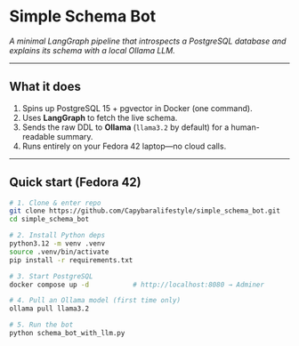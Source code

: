 # Simple Schema Bot  
*A minimal LangGraph pipeline that introspects a PostgreSQL database and explains its schema with a local Ollama LLM.*

---

## What it does
1. Spins up PostgreSQL 15 + pgvector in Docker (one command).  
2. Uses **LangGraph** to fetch the live schema.  
3. Sends the raw DDL to **Ollama** (`llama3.2` by default) for a human-readable summary.  
4. Runs entirely on your Fedora 42 laptop—no cloud calls.

---

## Quick start (Fedora 42)

```bash
# 1. Clone & enter repo
git clone https://github.com/Capybaralifestyle/simple_schema_bot.git
cd simple_schema_bot

# 2. Install Python deps
python3.12 -m venv .venv
source .venv/bin/activate
pip install -r requirements.txt

# 3. Start PostgreSQL
docker compose up -d           # http://localhost:8080 → Adminer

# 4. Pull an Ollama model (first time only)
ollama pull llama3.2

# 5. Run the bot
python schema_bot_with_llm.py
